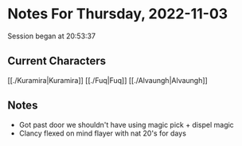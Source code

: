 # Notes For Thursday, 2022-11-03
Session began at 20:53:37
## Current Characters
[[./Kuramira|Kuramira]]
[[./Fuq|Fuq]]
[[./Alvaungh|Alvaungh]]
## Notes
- Got past door we shouldn't have using magic pick + dispel magic
- Clancy flexed on mind flayer with nat 20's for days